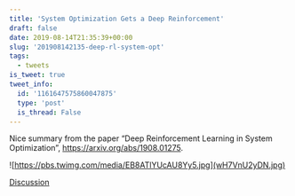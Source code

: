 ```yaml
---
title: 'System Optimization Gets a Deep Reinforcement'
draft: false
date: 2019-08-14T21:35:39+00:00
slug: '201908142135-deep-rl-system-opt'
tags:
  - tweets
is_tweet: true
tweet_info:
  id: '1161647575860047875'
  type: 'post'
  is_thread: False
---
```




Nice summary from the paper “Deep Reinforcement Learning in System Optimization”, <https://arxiv.org/abs/1908.01275>. 

![https://pbs.twimg.com/media/EB8ATlYUcAU8Yy5.jpg](wH7VnU2yDN.jpg)

[Discussion](https://x.com/sytelus/status/1161647575860047875)
